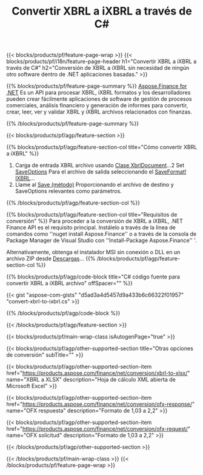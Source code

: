 ﻿---
title: Convertir XBRL a iXBRL a través de C#
description: Código de muestra para la conversión de XBRL a iXBRL C#. Use API código de ejemplo para los archivos por lotes XBRL a la conversión de iXBRL dentro de las aplicaciones basadas en .NET. 
url: /es/net/conversion/xbrl-to-ixbrl/
family: finance
platformtag: net
feature: convert
informat: XBRL
outformat: iXBRL
otherformats: XLSX
---
{{< blocks/products/pf/feature-page-wrap >}}
{{< blocks/products/pf/i18n/feature-page-header h1="Convertir XBRL a iXBRL a través de C#" h2="Conversión de XBRL a iXBRL sin necesidad de ningún otro software dentro de .NET aplicaciones basadas." >}}

{{% blocks/products/pf/feature-page-summary %}}
[Aspose.Finance for .NET](https://products.aspose.com/finance/net/) Es un API para procesar XBRL, iXBRL formatos y los desarrolladores pueden crear fácilmente aplicaciones de software de gestión de procesos comerciales, análisis financiero y generación de informes para convertir, crear, leer, ver y validar XBRL y iXBRL archivos relacionados con finanzas. 

{{% /blocks/products/pf/feature-page-summary %}}

{{< blocks/products/pf/agp/feature-section >}}

{{% blocks/products/pf/agp/feature-section-col title="Cómo convertir XBRL a iXBRL" %}}
1. Carga de entrada XBRL archivo usando [Clase XbrlDocument](https://apireference.aspose.com/finance/net/aspose.finance.xbrl/xbrldocument)...2 Set [SaveOptions](https://apireference.aspose.com/finance/net/aspose.finance.xbrl/saveoptions) Para el archivo de salida seleccionando el [SaveFormat! IXBRL](https://apireference.aspose.com/finance/net/aspose.finance.xbrl/saveformat)...
3. Llame al [Save (método)](https://apireference.aspose.com/finance/net/aspose.finance.xbrl.xbrldocument/save/methods/2) Proporcionando el archivo de destino y SaveOptions relevantes como parámetros.

{{% /blocks/products/pf/agp/feature-section-col %}}

{{% blocks/products/pf/agp/feature-section-col title="Requisitos de conversión" %}}
Para proceder a la conversión de XBRL a iXBRL, .NET Finance API es el requisito principal. Instálelo a través de la línea de comandos como ''nuget install Aspose.Finance'' o a través de la consola de Package Manager de Visual Studio con ''Install-Package Aspose.Finance'' '.

Alternativamente, obtenga el instalador MSI sin conexión o DLL en un archivo ZIP desde [Descargas](https://downloads.aspose.com/finance/net)...
{{% /blocks/products/pf/agp/feature-section-col %}}

{{% blocks/products/pf/agp/code-block title="C# código fuente para convertir XBRL a iXBRL archivo" offSpacer="" %}}

{{< gist "aspose-com-gists" "d5ad3a4d5457d9a433b6c66322f01957" "convert-xbrl-to-ixbrl.cs" >}}

{{% /blocks/products/pf/agp/code-block %}}

{{< /blocks/products/pf/agp/feature-section >}}

{{< blocks/products/pf/main-wrap-class isAutogenPage="true" >}}

{{< blocks/products/pf/agp/other-supported-section title="Otras opciones de conversión" subTitle="" >}}

{{< blocks/products/pf/agp/other-supported-section-item href="https://products.aspose.com/finance/net/conversion/xbrl-to-xlsx/" name="XBRL a XLSX" description="Hoja de cálculo XML abierta de Microsoft Excel" >}}

{{< blocks/products/pf/agp/other-supported-section-item href="https://products.aspose.com/finance/net/conversion/ofx-response/" name="OFX respuesta" description="Formato de 1,03 a 2,2" >}}

{{< blocks/products/pf/agp/other-supported-section-item href="https://products.aspose.com/finance/net/conversion/ofx-request/" name="OFX solicitud" description="Formato de 1,03 a 2,2" >}}

{{< /blocks/products/pf/agp/other-supported-section >}}

{{< /blocks/products/pf/main-wrap-class >}}
{{< /blocks/products/pf/feature-page-wrap >}}